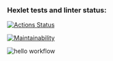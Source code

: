 ### Hexlet tests and linter status:

[![Actions Status](https://github.com/Alex-AXO/python-project-lvl1/workflows/hexlet-check/badge.svg)](https://github.com/Alex-AXO/python-project-lvl1/actions)

[![Maintainability](https://api.codeclimate.com/v1/badges/a99a88d28ad37a79dbf6/maintainability)](https://codeclimate.com/github/codeclimate/codeclimate/maintainability)

![hello workflow](https://github.com/Alex-AXO/python-project-lvl1/workflows/hello-world.yml/badge.svg)

